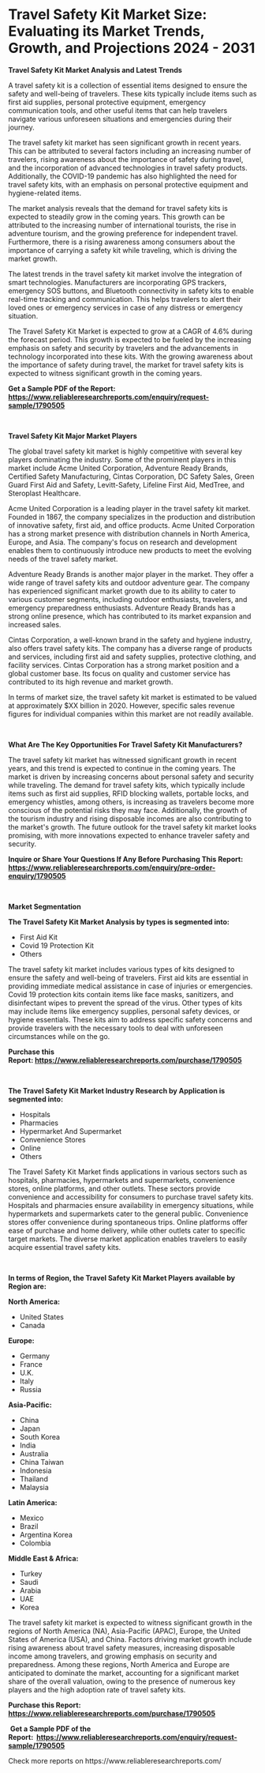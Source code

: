 <p><h1>Travel Safety Kit Market Size: Evaluating its Market Trends, Growth, and Projections 2024 - 2031</h1></p><p><strong>Travel Safety Kit Market Analysis and Latest Trends</strong></p>
<p><p>A travel safety kit is a collection of essential items designed to ensure the safety and well-being of travelers. These kits typically include items such as first aid supplies, personal protective equipment, emergency communication tools, and other useful items that can help travelers navigate various unforeseen situations and emergencies during their journey.</p><p>The travel safety kit market has seen significant growth in recent years. This can be attributed to several factors including an increasing number of travelers, rising awareness about the importance of safety during travel, and the incorporation of advanced technologies in travel safety products. Additionally, the COVID-19 pandemic has also highlighted the need for travel safety kits, with an emphasis on personal protective equipment and hygiene-related items.</p><p>The market analysis reveals that the demand for travel safety kits is expected to steadily grow in the coming years. This growth can be attributed to the increasing number of international tourists, the rise in adventure tourism, and the growing preference for independent travel. Furthermore, there is a rising awareness among consumers about the importance of carrying a safety kit while traveling, which is driving the market growth.</p><p>The latest trends in the travel safety kit market involve the integration of smart technologies. Manufacturers are incorporating GPS trackers, emergency SOS buttons, and Bluetooth connectivity in safety kits to enable real-time tracking and communication. This helps travelers to alert their loved ones or emergency services in case of any distress or emergency situation.</p><p>The Travel Safety Kit Market is expected to grow at a CAGR of 4.6% during the forecast period. This growth is expected to be fueled by the increasing emphasis on safety and security by travelers and the advancements in technology incorporated into these kits. With the growing awareness about the importance of safety during travel, the market for travel safety kits is expected to witness significant growth in the coming years.</p></p>
<p><strong>Get a Sample PDF of the Report:&nbsp; <a href="https://www.reliableresearchreports.com/enquiry/request-sample/1790505">https://www.reliableresearchreports.com/enquiry/request-sample/1790505</a></strong></p>
<p>&nbsp;</p>
<p><strong>Travel Safety Kit Major Market Players</strong></p>
<p><p>The global travel safety kit market is highly competitive with several key players dominating the industry. Some of the prominent players in this market include Acme United Corporation, Adventure Ready Brands, Certified Safety Manufacturing, Cintas Corporation, DC Safety Sales, Green Guard First Aid and Safety, Levitt-Safety, Lifeline First Aid, MedTree, and Steroplast Healthcare.</p><p>Acme United Corporation is a leading player in the travel safety kit market. Founded in 1867, the company specializes in the production and distribution of innovative safety, first aid, and office products. Acme United Corporation has a strong market presence with distribution channels in North America, Europe, and Asia. The company's focus on research and development enables them to continuously introduce new products to meet the evolving needs of the travel safety market.</p><p>Adventure Ready Brands is another major player in the market. They offer a wide range of travel safety kits and outdoor adventure gear. The company has experienced significant market growth due to its ability to cater to various customer segments, including outdoor enthusiasts, travelers, and emergency preparedness enthusiasts. Adventure Ready Brands has a strong online presence, which has contributed to its market expansion and increased sales.</p><p>Cintas Corporation, a well-known brand in the safety and hygiene industry, also offers travel safety kits. The company has a diverse range of products and services, including first aid and safety supplies, protective clothing, and facility services. Cintas Corporation has a strong market position and a global customer base. Its focus on quality and customer service has contributed to its high revenue and market growth.</p><p>In terms of market size, the travel safety kit market is estimated to be valued at approximately $XX billion in 2020. However, specific sales revenue figures for individual companies within this market are not readily available.</p></p>
<p>&nbsp;</p>
<p><strong>What Are The Key Opportunities For Travel Safety Kit Manufacturers?</strong></p>
<p><p>The travel safety kit market has witnessed significant growth in recent years, and this trend is expected to continue in the coming years. The market is driven by increasing concerns about personal safety and security while traveling. The demand for travel safety kits, which typically include items such as first aid supplies, RFID blocking wallets, portable locks, and emergency whistles, among others, is increasing as travelers become more conscious of the potential risks they may face. Additionally, the growth of the tourism industry and rising disposable incomes are also contributing to the market's growth. The future outlook for the travel safety kit market looks promising, with more innovations expected to enhance traveler safety and security.</p></p>
<p><strong>Inquire or Share Your Questions If Any Before Purchasing This Report: <a href="https://www.reliableresearchreports.com/enquiry/pre-order-enquiry/1790505">https://www.reliableresearchreports.com/enquiry/pre-order-enquiry/1790505</a></strong></p>
<p>&nbsp;</p>
<p><strong>Market Segmentation</strong></p>
<p><strong>The Travel Safety Kit Market Analysis by types is segmented into:</strong></p>
<p><ul><li>First Aid Kit</li><li>Covid 19 Protection Kit</li><li>Others</li></ul></p>
<p><p>The travel safety kit market includes various types of kits designed to ensure the safety and well-being of travelers. First aid kits are essential in providing immediate medical assistance in case of injuries or emergencies. Covid 19 protection kits contain items like face masks, sanitizers, and disinfectant wipes to prevent the spread of the virus. Other types of kits may include items like emergency supplies, personal safety devices, or hygiene essentials. These kits aim to address specific safety concerns and provide travelers with the necessary tools to deal with unforeseen circumstances while on the go.</p></p>
<p><strong>Purchase this Report:&nbsp;<a href="https://www.reliableresearchreports.com/purchase/1790505">https://www.reliableresearchreports.com/purchase/1790505</a></strong></p>
<p>&nbsp;</p>
<p><strong>The Travel Safety Kit Market Industry Research by Application is segmented into:</strong></p>
<p><ul><li>Hospitals</li><li>Pharmacies</li><li>Hypermarket And Supermarket</li><li>Convenience Stores</li><li>Online</li><li>Others</li></ul></p>
<p><p>The Travel Safety Kit Market finds applications in various sectors such as hospitals, pharmacies, hypermarkets and supermarkets, convenience stores, online platforms, and other outlets. These sectors provide convenience and accessibility for consumers to purchase travel safety kits. Hospitals and pharmacies ensure availability in emergency situations, while hypermarkets and supermarkets cater to the general public. Convenience stores offer convenience during spontaneous trips. Online platforms offer ease of purchase and home delivery, while other outlets cater to specific target markets. The diverse market application enables travelers to easily acquire essential travel safety kits.</p></p>
<p>&nbsp;</p>
<p><strong>In terms of Region, the Travel Safety Kit Market Players available by Region are:</strong></p>
<p>
    <p> <strong> North America: </strong>
        <ul>
            <li>United States</li>
            <li>Canada</li>
        </ul>
        </p> 
    <p> <strong> Europe: </strong>
        <ul>
            <li>Germany</li>
            <li>France</li>
            <li>U.K.</li>
            <li>Italy</li>
            <li>Russia</li>
        </ul>
        </p> 
    <p> <strong> Asia-Pacific: </strong>
        <ul>
            <li>China</li>
            <li>Japan</li>
            <li>South Korea</li>
            <li>India</li>
            <li>Australia</li>
            <li>China Taiwan</li>
            <li>Indonesia</li>
            <li>Thailand</li>
            <li>Malaysia</li>
        </ul>
        </p> 
    <p> <strong> Latin America: </strong>
        <ul>
            <li>Mexico</li>
            <li>Brazil</li>
            <li>Argentina Korea</li>
            <li>Colombia</li>
        </ul>
        </p> 
    <p> <strong> Middle East & Africa: </strong>
        <ul>
            <li>Turkey</li>
            <li>Saudi</li>
            <li>Arabia</li>
            <li>UAE</li>
            <li>Korea</li>
        </ul>
    </p>
    </p>
<p><p>The travel safety kit market is expected to witness significant growth in the regions of North America (NA), Asia-Pacific (APAC), Europe, the United States of America (USA), and China. Factors driving market growth include rising awareness about travel safety measures, increasing disposable income among travelers, and growing emphasis on security and preparedness. Among these regions, North America and Europe are anticipated to dominate the market, accounting for a significant market share of the overall valuation, owing to the presence of numerous key players and the high adoption rate of travel safety kits.</p></p>
<p><strong>Purchase this Report: <a href="https://www.reliableresearchreports.com/purchase/1790505">https://www.reliableresearchreports.com/purchase/1790505</a></strong></p>
<p>&nbsp;<strong>Get a Sample PDF of the Report:&nbsp;&nbsp;<a href="https://www.reliableresearchreports.com/enquiry/request-sample/1790505">https://www.reliableresearchreports.com/enquiry/request-sample/1790505</a></strong></p>
<p><strong></strong></p>
<p>Check more reports on https://www.reliableresearchreports.com/</p>